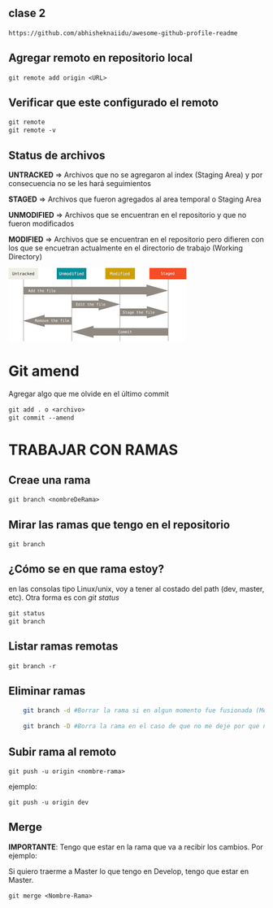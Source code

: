 ## clase 2
    
    https://github.com/abhisheknaiidu/awesome-github-profile-readme

## Agregar remoto en repositorio local

    git remote add origin <URL>

## Verificar que este configurado el remoto 

    git remote
    git remote -v

## Status de archivos

**UNTRACKED** => Archivos que no se agregaron al index (Staging Area) y por consecuencia no se les hará seguimientos

**STAGED** => Archivos que fueron agregados al area temporal o Staging Area

**UNMODIFIED** => Archivos que se encuentran en el repositorio y que no fueron modificados

**MODIFIED** => Archivos que se encuentran en el repositorio pero difieren con los que se encuetran actualmente en el directorio de trabajo (Working Directory)

![status_archivos](img/descarga.png)

# Git amend
Agregar algo que me olvide en el último commit

    git add . o <archivo>
    git commit --amend

# TRABAJAR CON RAMAS

## Creae una rama

    git branch <nombreDeRama>

## Mirar las ramas que tengo en el repositorio

    git branch

## ¿Cómo se en que rama estoy?

en las consolas tipo Linux/unix, voy a tener al costado del path (dev, master, etc).
Otra forma es con *git status*

    git status
    git branch

## Listar ramas remotas

    git branch -r

## Eliminar ramas
```sh
    git branch -d #Borrar la rama si en algun momento fue fusionada (Merge)
```
```sh
    git branch -D #Borra la rama en el caso de que no me deje por que no fue fusionada o mergeada
```
## Subir rama al remoto

    git push -u origin <nombre-rama>

ejemplo:

    git push -u origin dev

## Merge

**IMPORTANTE**: Tengo que estar en la rama que va a recibir los cambios. Por ejemplo:

Si quiero traerme a Master lo que tengo en Develop, tengo que estar en Master.
    
    git merge <Nombre-Rama>